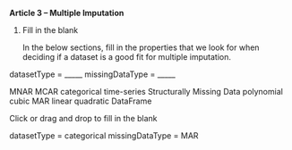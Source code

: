 **Article 3 – Multiple Imputation**

1.  Fill in the blank

    In the below sections, fill in the properties that we look for when deciding if a dataset is a good fit for multiple imputation.

datasetType = _____
missingDataType = _____

MNAR
MCAR
categorical
time-series
Structurally Missing Data
polynomial
cubic
MAR
linear
quadratic
DataFrame

Click or drag and drop to fill in the blank

datasetType = categorical
missingDataType = MAR
